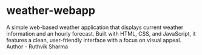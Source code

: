 # weather-webapp
A simple web-based weather application that displays current weather information and an hourly forecast. Built with HTML, CSS, and JavaScript, it features a clean, user-friendly interface with a focus on visual appeal.
<br>
Author - Ruthvik Sharma
